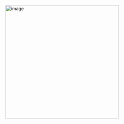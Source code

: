 <img width="357" alt="image" src="https://user-images.githubusercontent.com/117038006/217146214-0a87cb80-d477-44d2-85b3-b4178f8cd59c.png">
